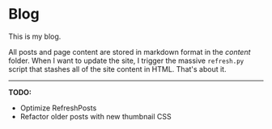 Blog
====

This is my blog.

All posts and page content are stored in markdown format in the *content* folder.  When I want to update the site, I trigger the massive ```refresh.py``` script that stashes all of the site content in HTML.  That's about it.

***

**TODO:**

* Optimize RefreshPosts
* Refactor older posts with new thumbnail CSS
